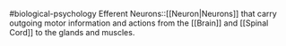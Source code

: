 #biological-psychology 
Efferent Neurons::[[Neuron|Neurons]] that carry outgoing motor information and actions from the [[Brain]] and [[Spinal Cord]] to the glands and muscles.
<!--SR:!2023-12-21,3,250-->